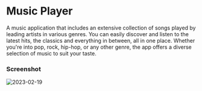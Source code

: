 # Music Player
<p>A music application that includes an extensive collection of songs played by leading artists in various genres. You can easily discover and listen to the latest hits, the classics and everything in between, all in one place. Whether you're into pop, rock, hip-hop, or any other genre, the app offers a diverse selection of music to suit your taste.</p>

### Screenshot

![2023-02-19](https://user-images.githubusercontent.com/116832376/219954163-c639f4a9-eff0-4c5b-b776-b2ebe4335a1f.png)
